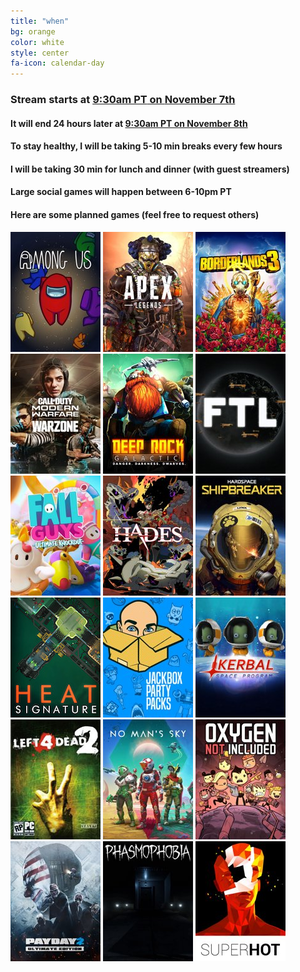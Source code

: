 ```yaml
---
title: "when"
bg: orange
color: white
style: center
fa-icon: calendar-day
---
```


### Stream starts at [**9:30am PT** on **November 7th**](https://time.is/0930AM_7_Nov_2020_in_PT/ET/CT/MT/GMT)

#### It will end **24 hours later** at [9:30am PT on November 8th](https://time.is/0930AM_8_Nov_2020_in_PT/ET/CT/MT/GMT)

#### To stay healthy, I will be taking **5-10 min** breaks every **few hours**

#### I will be taking **30 min** for lunch and dinner **(with guest streamers)**

#### Large social games will happen between **6-10pm PT**

#### Here are some planned games **(feel free to request others)**

<div class="game-list">
  <img src="img/games/Among-Us.jpg" />
  <img src="img/games/Apex-Legends.jpg" />
  <img src="img/games/Borderlands-3.jpg" />
  <img src="img/games/Call-Of-Duty_-Modern-Warfare.jpg" />
  <img src="img/games/Deep-Rock-Galactic.jpg" />
  <img src="img/games/FTL_-Faster-Than-Light.jpg" />
  <img src="img/games/Fall-Guys_-Ultimate-Knockout.jpg" />
  <img src="img/games/Hades.jpg" />
  <img src="img/games/Hardspace_-Shipbreaker.jpg" />
  <img src="img/games/Heat-Signature.jpg" />
  <img src="img/games/Jackbox-Party-Packs.jpg" />
  <img src="img/games/Kerbal-Space-Program.jpg" />
  <img src="img/games/Left-4-Dead-2.jpg" />
  <img src="img/games/No-Man's-Sky.jpg" />
  <img src="img/games/Oxygen-Not-Included.jpg" />
  <img src="img/games/PAYDAY-2.jpg" />
  <img src="img/games/Phasmophobia.jpg" />
  <img src="img/games/SUPERHOT.jpg" />
</div>

